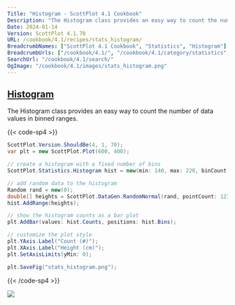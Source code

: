 ```yaml
---
Title: "Histogram - ScottPlot 4.1 Cookbook"
Description: "The Histogram class provides an easy way to count the number of data values in binned ranges."
Date: 2024-01-14
Version: ScottPlot 4.1.70
URL: /cookbook/4.1/recipes/stats_histogram/
BreadcrumbNames: ["ScottPlot 4.1 Cookbook", "Statistics", "Histogram"]
BreadcrumbUrls: ["/cookbook/4.1/", "/cookbook/4.1/category/statistics", "/cookbook/4.1/recipes/stats_histogram/"]
SearchUrl: "/cookbook/4.1/search/"
OgImage: "/cookbook/4.1/images/stats_histogram.png"
---
```


<h2><a id='histogram' href='/cookbook/4.1/recipes/stats_histogram/'>Histogram</a></h2>

The Histogram class provides an easy way to count the number of data values in binned ranges.

{{< code-sp4 >}}

```cs
ScottPlot.Version.ShouldBe(4, 1, 70);
var plt = new ScottPlot.Plot(600, 400);

// create a histogram with a fixed number of bins
ScottPlot.Statistics.Histogram hist = new(min: 140, max: 220, binCount: 100);

// add random data to the histogram
Random rand = new(0);
double[] heights = ScottPlot.DataGen.RandomNormal(rand, pointCount: 1234, mean: 178.4, stdDev: 7.6);
hist.AddRange(heights);

// show the histogram counts as a bar plot
plt.AddBar(values: hist.Counts, positions: hist.Bins);

// customize the plot style
plt.YAxis.Label("Count (#)");
plt.XAxis.Label("Height (cm)");
plt.SetAxisLimits(yMin: 0);

plt.SaveFig("stats_histogram.png");
```

{{< /code-sp4 >}}

<img src='../../images/stats_histogram.png' class='d-block mx-auto my-5' />


